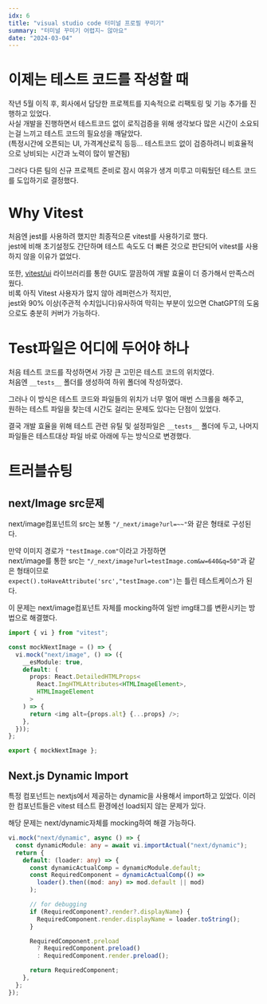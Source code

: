 ```yaml
---
idx: 6
title: "visual studio code 터미널 프로필 꾸미기"
summary: "터미널 꾸미기 어렵지~ 않아요"
date: "2024-03-04"
---
```


# 이제는 테스트 코드를 작성할 때

작년 5월 이직 후, 회사에서 담당한 프로젝트를 지속적으로 리팩토링 및 기능 추가를 진행하고 있었다.  
사실 개발을 진행하면서 테스트코드 없이 로직검증을 위해 생각보다 많은 시간이 소요되는걸 느끼고 테스트 코드의 필요성을 깨달았다.  
(특정시간에 오픈되는 UI, 가격계산로직 등등... 테스트코드 없이 검증하려니 비효율적으로 낭비되는 시간과 노력이 많이 발견됨)

그러다 다른 팀의 신규 프로젝트 준비로 잠시 여유가 생겨 미루고 미뤄뒀던 테스트 코드를 도입하기로 결정했다.

# Why Vitest

처음엔 jest를 사용하려 했지만 최종적으론 vitest를 사용하기로 했다.  
jest에 비해 초기설정도 간단하며 테스트 속도도 더 빠른 것으로 판단되어 vitest를 사용하지 않을 이유가 없었다.

또한, [vitest/ui](https://www.npmjs.com/package/@vitest/ui) 라이브러리를 통한 GUI도 깔끔하여 개발 효율이 더 증가해서 만족스러웠다.  
비록 아직 Vitest 사용자가 많지 않아 레퍼런스가 적지만,  
jest와 90% 이상(주관적 수치입니다)유사하여 막히는 부분이 있으면 ChatGPT의 도움으로도 충분히 커버가 가능하다.

# Test파일은 어디에 두어야 하나

처음 테스트 코드를 작성하면서 가장 큰 고민은 테스트 코드의 위치였다.  
처음엔 `__tests__` 폴더를 생성하여 하위 폴더에 작성하였다.

그러나 이 방식은 테스트 코드와 파일들의 위치가 너무 멀어 매번 스크롤을 해주고,  
원하는 테스트 파일을 찾는데 시간도 걸리는 문제도 있다는 단점이 있었다.

결국 개발 효율을 위해 테스트 관련 유틸 및 설정파일은 `__tests__` 폴더에 두고, 나머지 파일들은 테스트대상 파일 바로 아래에 두는 방식으로 변경했다.

# 트러블슈팅

## next/Image src문제

next/image컴포넌트의 src는 보통 `"/_next/image?url=~~"`와 같은 형태로 구성된다.

만약 이미지 경로가 `"testImage.com"`이라고 가정하면  
next/image를 통한 src는 `"/_next/image?url=testImage.com&w=640&q=50"`과 같은 형태이므로  
`expect().toHaveAttribute('src',"testImage.com")`는 틀린 테스트케이스가 된다.

이 문제는 next/image컴포넌트 자체를 mocking하여 일반 img태그를 변환시키는 방법으로 해결했다.

```ts
import { vi } from "vitest";

const mockNextImage = () => {
  vi.mock("next/image", () => ({
    __esModule: true,
    default: (
      props: React.DetailedHTMLProps<
        React.ImgHTMLAttributes<HTMLImageElement>,
        HTMLImageElement
      >
    ) => {
      return <img alt={props.alt} {...props} />;
    },
  }));
};

export { mockNextImage };
```

## Next.js Dynamic Import

특정 컴포넌트는 nextjs에서 제공하는 dynamic을 사용해서 import하고 있었다.
이러한 컴포넌트들은 vitest 테스트 환경에선 load되지 않는 문제가 있다.

해당 문제는 next/dynamic자체를 mocking하여 해결 가능하다.

```ts
vi.mock("next/dynamic", async () => {
  const dynamicModule: any = await vi.importActual("next/dynamic");
  return {
    default: (loader: any) => {
      const dynamicActualComp = dynamicModule.default;
      const RequiredComponent = dynamicActualComp(() =>
        loader().then((mod: any) => mod.default || mod)
      );

      // for debugging
      if (RequiredComponent?.render?.displayName) {
        RequiredComponent.render.displayName = loader.toString();
      }

      RequiredComponent.preload
        ? RequiredComponent.preload()
        : RequiredComponent.render.preload();

      return RequiredComponent;
    },
  };
});
```
